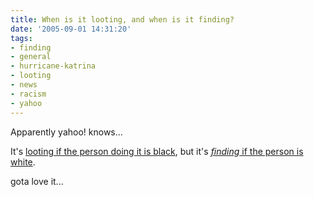 ```yaml
---
title: When is it looting, and when is it finding?
date: '2005-09-01 14:31:20'
tags:
- finding
- general
- hurricane-katrina
- looting
- news
- racism
- yahoo
---
```


Apparently yahoo! knows...

It's <a href="http://news.yahoo.com/photo/050830/480/ladm10208301530">looting if the person doing it is black</a>, but it's <a href="http://news.yahoo.com/photo/050830/photos_ts_afp/050830071810_shxwaoma_photo1"><em>finding</em> if the person is white</a>.

gota love it...
